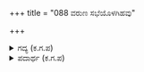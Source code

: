 +++
title = "088 ವರುಣ ಸಭೆಯೊಳಗಿಹವು"

+++

<details><summary>ಗದ್ಯ (ಕ.ಗ.ಪ) </summary>

88. ವರುಣ ಸಭೆಯಲ್ಲಿ ಭುಜಗೇಶ್ವರರು ಸಮುದ್ರಗಳು, ನದಿಗಳು ನದಗಳು, ಗಿರಿ ತರು ಸಮೂಹ ಇತ್ಯಾದಿ ಅಸಂಖ್ಯಾತ ವಸ್ತುಗಳಿವೆ. ರಾಜ ಕೇಳು, ಕುಬೇರನ ಸಭೆ ಅದೇ ರೀತಿಯಲ್ಲಿ ಎಂಬತ್ತು ಯೋಜನ ವಿಸ್ತಾರವಾಗಿದೆ. ಶಿವನ ಗೆಳೆಯನಾದ ಕುಬೇರನ ಸಂಪತ್ತೇನು ಸಾಮಾನ್ಯವಾದದ್ದೇ ?
</details>

<details><summary>ಪದಾರ್ಥ (ಕ.ಗ.ಪ) </summary>

ಭುಜಗೇಶ್ವರ-ಸರ್ಪರಾಜ, ವ್ರಜ-ಸಮೂಹ, ಹರಸಖ-ಕುಬೇರ  
ವರುಣನ ಸಭೆಯಲ್ಲಿ, ಭುಜಗೇಶ್ವರ-ಸರ್ಪರಾಜ, ಆದಿಶೇಷ, ಗಿರಿ-ಬೆಟ್ಟ, ತರು-ಮರ, ವ್ರಜ-ಸಮೂಹ, ಸಂಖ್ಯಾರಹಿತ-ಅಸಂಖ್ಯಾತ,   
ಹರಸಖನ-ಕುಬೇರನ, ಸಿರಿ-ಸಂಪತ್ತು, ಸದರವೇ-ಸುಲಭವೇ ?
</details>
